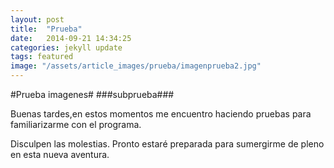 ```yaml
---
layout: post
title:  "Prueba"
date:   2014-09-21 14:34:25
categories: jekyll update
tags: featured
image: "/assets/article_images/prueba/imagenprueba2.jpg"
---
```


#Prueba imagenes#
###subprueba###


Buenas tardes,en estos momentos me encuentro haciendo pruebas para familiarizarme con el programa.

Disculpen las molestias. Pronto estaré preparada para sumergirme de pleno en esta nueva aventura.
	

